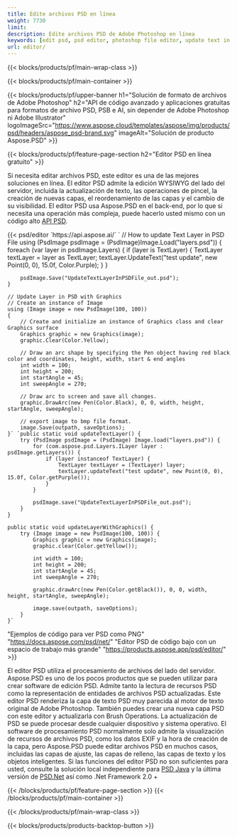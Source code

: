 ```yaml
---
title: Edite archivos PSD en línea
weight: 7730
limit: 
description: Edite archivos PSD de Adobe Photoshop en línea
keywords: [edit psd, psd editor, photoshop file editor, update text in psd, update psd]
url: editor/
---
```


{{< blocks/products/pf/main-wrap-class >}}


{{< blocks/products/pf/main-container >}}

{{< blocks/products/pf/upper-banner h1="Solución de formato de archivos de Adobe Photoshop" h2="API de código avanzado y aplicaciones gratuitas para formatos de archivo PSD, PSB e AI, sin depender de Adobe Photoshop ni Adobe Illustrator" logoImageSrc="https://www.aspose.cloud/templates/aspose/img/products/psd/headers/aspose_psd-brand.svg" imageAlt="Solución de producto Aspose.PSD" >}}

{{< blocks/products/pf/feature-page-section h2="Editor PSD en línea gratuito" >}}
<p>Si necesita editar archivos PSD, este editor es una de las mejores soluciones en línea. El editor PSD admite la edición WYSIWYG del lado del servidor, incluida la actualización de texto, las operaciones de pincel, la creación de nuevas capas, el reordenamiento de las capas y el cambio de su visibilidad. El editor PSD usa Aspose.PSD en el back-end, por lo que si necesita una operación más compleja, puede hacerlo usted mismo con un código alto <a href="/psd/{{< lang-code >}}">API PSD</a>.</p>
{{< psd/editor `https://api.aspose.ai/` 
`	// How to update Text Layer in PSD File
	using (PsdImage psdImage = (PsdImage)Image.Load("layers.psd"))
  	{
		foreach (var layer in psdImage.Layers)
		{
			if (layer is TextLayer)
			{
				TextLayer textLayer = layer as TextLayer;
				textLayer.UpdateText("test update", new Point(0, 0), 15.0f, Color.Purple);
			}
		}

		psdImage.Save("UpdateTextLayerInPSDFile_out.psd");
	}
	
	// Update Layer in PSD with Graphics
	// Create an instance of Image
	using (Image image = new PsdImage(100, 100))
	{
		// Create and initialize an instance of Graphics class and clear Graphics surface
		Graphics graphic = new Graphics(image);
		graphic.Clear(Color.Yellow);

		// Draw an arc shape by specifying the Pen object having red black color and coordinates, height, width, start & end angles                 
		int width = 100;
		int height = 200;
		int startAngle = 45;
		int sweepAngle = 270;

		// Draw arc to screen and save all changes.
		graphic.DrawArc(new Pen(Color.Black), 0, 0, width, height, startAngle, sweepAngle);

		// export image to bmp file format.
		image.Save(outpath, saveOptions);
	}` `public static void updateTextLayer() {
        try (PsdImage psdImage = (PsdImage) Image.load("layers.psd")) {
            for (com.aspose.psd.Layers.ILayer layer : psdImage.getLayers()) {
                if (layer instanceof TextLayer) {
                    TextLayer textLayer = (TextLayer) layer;
                    textLayer.updateText("test update", new Point(0, 0), 15.0f, Color.getPurple());
                }
            }

            psdImage.save("UpdateTextLayerInPSDFile_out.psd");
        }
    }

    public static void updateLayerWithGraphics() {
        try (Image image = new PsdImage(100, 100)) {
            Graphics graphic = new Graphics(image);
            graphic.clear(Color.getYellow());

            int width = 100;
            int height = 200;
            int startAngle = 45;
            int sweepAngle = 270;

            graphic.drawArc(new Pen(Color.getBlack()), 0, 0, width, height, startAngle, sweepAngle);

            image.save(outpath, saveOptions);
        }
    }` 
"Ejemplos de código para ver PSD como PNG"  "https://docs.aspose.com/psd/net/" 
"Editor PSD de código bajo con un espacio de trabajo más grande" "https://products.aspose.app/psd/editor/" >}}
<p>El editor PSD utiliza el procesamiento de archivos del lado del servidor. Aspose.PSD es uno de los pocos productos que se pueden utilizar para crear software de edición PSD. Admite tanto la lectura de recursos PSD como la representación de entidades de archivos PSD actualizadas. Este editor PSD renderiza la capa de texto PSD muy parecida al motor de texto original de Adobe Photoshop. También puedes crear una nueva capa PSD con este editor y actualizarla con Brush Operations. La actualización de PSD se puede procesar desde cualquier dispositivo y sistema operativo. El software de procesamiento PSD normalmente solo admite la visualización de recursos de archivos PSD, como los datos EXIF y la hora de creación de la capa, pero Aspose.PSD puede editar archivos PSD en muchos casos, incluidas las capas de ajuste, las capas de relleno, las capas de texto y los objetos inteligentes. Si las funciones del editor PSD no son suficientes para usted, consulte la solución local independiente para <a href="/psd/{{< lang-code >}}java">PSD Java</a> y la última versión de <a href="/psd/{{< lang-code >}}net">PSD.Net</a> así como .Net Framework 2.0 +</p>

{{< /blocks/products/pf/feature-page-section >}}
{{< /blocks/products/pf/main-container >}}


{{< /blocks/products/pf/main-wrap-class >}}

{{< blocks/products/products-backtop-button >}}

